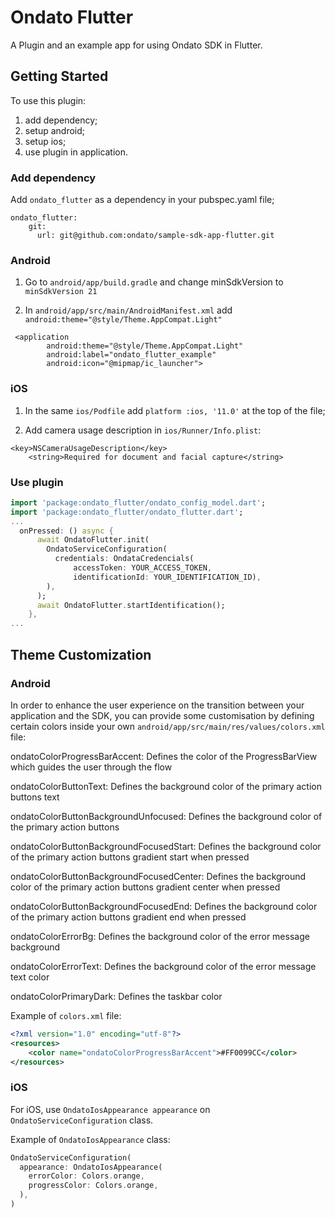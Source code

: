 # Ondato Flutter

A Plugin and an example app for using Ondato SDK in Flutter.

## Getting Started

To use this plugin:

1. add dependency;
2. setup android;
3. setup ios;
4. use plugin in application.

### Add dependency

Add `ondato_flutter` as a dependency in your pubspec.yaml file;

```
ondato_flutter:
    git:
      url: git@github.com:ondato/sample-sdk-app-flutter.git
```

### Android

1. Go to `android/app/build.gradle` and change minSdkVersion to `minSdkVersion 21`

2. In `android/app/src/main/AndroidManifest.xml` add `android:theme="@style/Theme.AppCompat.Light"`

```
 <application
        android:theme="@style/Theme.AppCompat.Light"
        android:label="ondato_flutter_example"
        android:icon="@mipmap/ic_launcher">
```

### iOS

1. In the same `ios/Podfile` add `platform :ios, '11.0'` at the top of the file;

2. Add camera usage description in `ios/Runner/Info.plist`:

```
<key>NSCameraUsageDescription</key>
	<string>Required for document and facial capture</string>
```

### Use plugin

```dart
import 'package:ondato_flutter/ondato_config_model.dart';
import 'package:ondato_flutter/ondato_flutter.dart';
...
  onPressed: () async {
      await OndatoFlutter.init(
        OndatoServiceConfiguration(
          credentials: OndataCredencials(
              accessToken: YOUR_ACCESS_TOKEN,
              identificationId: YOUR_IDENTIFICATION_ID),
        ),
      );
      await OndatoFlutter.startIdentification();
    },
...
```

## Theme Customization

### Android

In order to enhance the user experience on the transition between your application and the SDK, you can provide some customisation by defining certain colors inside your own `android/app/src/main/res/values/colors.xml` file:

ondatoColorProgressBarAccent: Defines the color of the ProgressBarView which guides the user through the flow

ondatoColorButtonText: Defines the background color of the primary action buttons text

ondatoColorButtonBackgroundUnfocused: Defines the background color of the primary action buttons

ondatoColorButtonBackgroundFocusedStart: Defines the background color of the primary action buttons gradient start when pressed

ondatoColorButtonBackgroundFocusedCenter: Defines the background color of the primary action buttons gradient center when pressed

ondatoColorButtonBackgroundFocusedEnd: Defines the background color of the primary action buttons gradient end when pressed

ondatoColorErrorBg: Defines the background color of the error message background

ondatoColorErrorText: Defines the background color of the error message text color

ondatoColorPrimaryDark: Defines the taskbar color

Example of `colors.xml` file:

```xml
<?xml version="1.0" encoding="utf-8"?>
<resources>
    <color name="ondatoColorProgressBarAccent">#FF0099CC</color>
</resources>
```

### iOS

For iOS, use `OndatoIosAppearance appearance` on `OndatoServiceConfiguration` class.

Example of `OndatoIosAppearance` class:

```dart
OndatoServiceConfiguration(
  appearance: OndatoIosAppearance(
    errorColor: Colors.orange,
    progressColor: Colors.orange,
  ),
)
```
